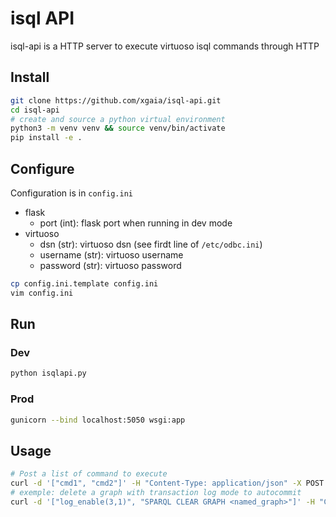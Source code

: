 # isql API


isql-api is a HTTP server to execute virtuoso isql commands through HTTP


## Install


```bash
git clone https://github.com/xgaia/isql-api.git
cd isql-api
# create and source a python virtual environment
python3 -m venv venv && source venv/bin/activate
pip install -e .
```

## Configure

Configuration is in `config.ini`

- flask
    - port (int): flask port when running in dev mode
- virtuoso
    - dsn (str): virtuoso dsn (see firdt line of `/etc/odbc.ini`)
    - username (str): virtuoso username
    - password (str): virtuoso password


```bash
cp config.ini.template config.ini
vim config.ini
```

## Run


### Dev

```bash
python isqlapi.py
```

### Prod

```bash
gunicorn --bind localhost:5050 wsgi:app
```


## Usage

```bash
# Post a list of command to execute
curl -d '["cmd1", "cmd2"]' -H "Content-Type: application/json" -X POST http://localhost:5050
# exemple: delete a graph with transaction log mode to autocommit
curl -d '["log_enable(3,1)", "SPARQL CLEAR GRAPH <named_graph>"]' -H "Content-Type: application/json" -X POST http://localhost:5050
```

